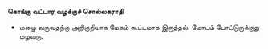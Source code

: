 **கொங்கு வட்டார வழக்குச் சொல்லகராதி**
- மழை வருவதற்கு அறிகுறியாக மேகம் கூட்டமாக இருத்தல். மோடம் போட்டுருக்குது மழவரு.


